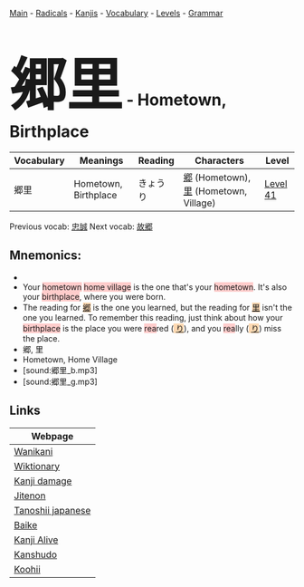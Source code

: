 <style> bigfont {font-size: 100px}</style>
[Main](../README.md) -
[Radicals](../radicals.md) -
[Kanjis](../kanjis.md) -
[Vocabulary](../vocabulary.md) -
[Levels](../levels.md) -
[Grammar](../grammar.md)
# <bigfont> 郷里</bigfont> - Hometown, Birthplace 

| Vocabulary | Meanings | Reading | Characters | Level |
| --- | --- | --- | --- | --- |
| 郷里 | Hometown, Birthplace | きょうり |  [郷](../kanjis/郷.md) (Hometown), [里](../kanjis/里.md) (Hometown, Village) | [Level 41](../levels/wk_level41.md) |

Previous vocab: [忠誠](忠誠.md) Next vocab: [故郷](故郷.md) 

## Mnemonics:

* 
* Your <span style="background-color:#ffcccb"> hometown</span> <span style="background-color:#ffcccb"> home village</span> is the one that's your <span style="background-color:#ffcccb"> hometown</span>. It's also your <span style="background-color:#ffcccb"> birthplace</span>, where you were born.
* The reading for <span style="background-color:#fed8b1"> [郷](https://jisho.org/search/郷)</span> is the one you learned, but the reading for <span style="background-color:#fed8b1"> [里](https://jisho.org/search/里)</span> isn't the one you learned. To remember this reading, just think about how your <span style="background-color:#ffcccb"> birthplace</span> is the place you were <span style="background-color:#ffcccb"> rea</span>red (<span style="background-color:#fed8b1"> [り](https://jisho.org/search/り)</span>), and you <span style="background-color:#ffcccb"> rea</span>lly (<span style="background-color:#fed8b1"> [り](https://jisho.org/search/り)</span>) miss the place.
* 郷, 里
* Hometown, Home Village
* [sound:郷里_b.mp3]
* [sound:郷里_g.mp3]


## Links 

| Webpage |
| --- |
| [Wanikani          ](https://www.wanikani.com/kanji/郷里) |
| [Wiktionary        ](https://en.wiktionary.org/wiki/郷里) |
| [Kanji damage      ](http://www.kanjidamage.com/kanji/search?utf8=✓&q=郷里) |
| [Jitenon           ](https://jitenon.com/kanji/郷里) |
| [Tanoshii japanese ](https://www.tanoshiijapanese.com/dictionary/kanji.cfm?k=郷里) |
| [Baike             ](https://baike.baidu.com/item/郷里) |
| [Kanji Alive       ](https://app.kanjialive.com/郷里) |
| [Kanshudo          ](https://www.kanshudo.com/searchmn?q=郷里) |
| [Koohii            ](https://kanji.koohii.com/study/kanji/郷里) |
